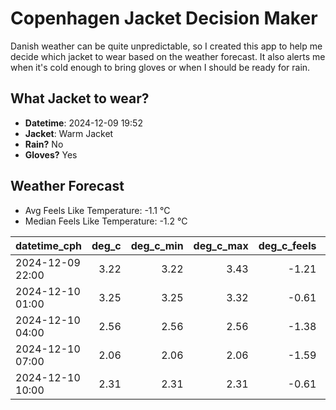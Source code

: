 
# Copenhagen Jacket Decision Maker

Danish weather can be quite unpredictable, so I created this app to help me decide which jacket to wear based on the weather forecast. 
It also alerts me when it's cold enough to bring gloves or when I should be ready for rain.

## What Jacket to wear?

- **Datetime**: 2024-12-09 19:52
- **Jacket**: Warm Jacket
- **Rain?** No
- **Gloves?** Yes

## Weather Forecast
- Avg Feels Like Temperature: -1.1 °C
- Median Feels Like Temperature: -1.2 °C

| datetime_cph     |   deg_c |   deg_c_min |   deg_c_max |   deg_c_feels | weather   | wind   | rain   |
|:-----------------|--------:|------------:|------------:|--------------:|:----------|:-------|:-------|
| 2024-12-09 22:00 |    3.22 |        3.22 |        3.43 |         -1.21 | Clouds    | Medium | None   |
| 2024-12-10 01:00 |    3.25 |        3.25 |        3.32 |         -0.61 | Clouds    | Low    | None   |
| 2024-12-10 04:00 |    2.56 |        2.56 |        2.56 |         -1.38 | Clear     | Low    | None   |
| 2024-12-10 07:00 |    2.06 |        2.06 |        2.06 |         -1.59 | Clouds    | Low    | None   |
| 2024-12-10 10:00 |    2.31 |        2.31 |        2.31 |         -0.61 | Clouds    | Low    | None   |
        